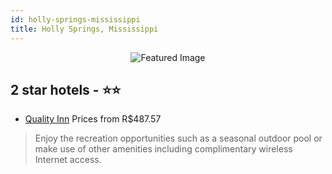 ```yaml
---
id: holly-springs-mississippi
title: Holly Springs, Mississippi
---
```


<center><img src="https://i.travelapi.com/hotels/1000000/90000/85100/85079/140c2b73_z.jpg" alt="Featured Image" /></center>


##  2 star hotels - ⭐️⭐️

-    [Quality Inn](https://us.hurb.com/hotels/holly-springs/quality-inn-JNP-JP192584?cmp=18055) Prices from R$487.57
   > Enjoy the recreation opportunities such as a seasonal outdoor pool or make use of other amenities including complimentary wireless Internet access.
